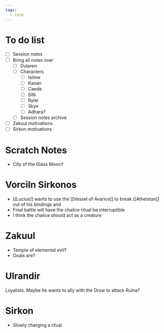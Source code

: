 ```yaml
---
tags:
  - Core
---
```

# To do list
- [ ] Session notes
- [ ] Bring all notes over
	- [ ] Dularen
	- [ ] Characters
		- [ ] Isilme
		- [ ] Kanan
		- [ ] Caede
		- [ ] Silb
		- [ ] Rylei
		- [ ] Skye
		- [ ] Adhara?
	- [ ] Session notes archive
- [ ] Zakuul motivations
- [ ] Sirkon motivations
# Scratch Notes
- City of the Glass Moon?
# Vorciln Sirkonos
- [[Lucius]] wants to use the [[Vessel of Avarice]] to break [[Athelstan]] out of his bindings and 
- Final battle will have the chalice ritual be interruptible
- I think the chalice should act as a creature
# Zakuul
- Temple of elemental evil?
- Goals are?
# Ulrandir
Loyalists. Maybe he wants to ally with the Drow to attack Ruina?


# Sirkon
- Slowly charging a ritual